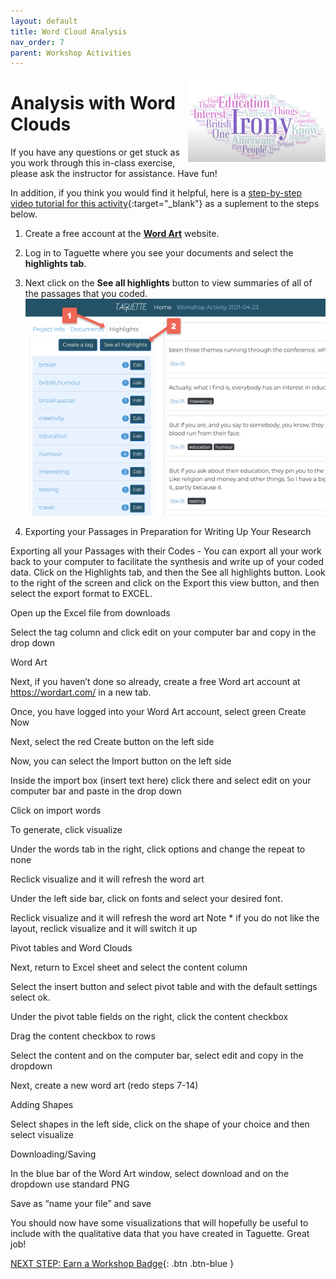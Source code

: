 ```yaml
---
layout: default
title: Word Cloud Analysis
nav_order: 7
parent: Workshop Activities
---
```

<img src="images/taguette-cloud-00.png" style="float:right;width:220px;">

# Analysis with Word Clouds

If you have any questions or get stuck as you work through this in-class exercise, please ask the instructor for assistance.  Have fun!

In addition, if you think you would find it helpful, here is a [step-by-step video tutorial for this activity](https://www.youtube.com/watch?v=k4P-VNo7ozU){:target="_blank"} as a suplement to the steps below.

1. Create a free account at the [**Word Art**](https://wordart.com/) website. 

2. Log in to Taguette where you see your documents and select the **highlights tab**.

3. Next click on the **See all highlights** button to view summaries of all of the passages that you coded.
![See all highlights](/images/taguette-cloud-01.png)

4. Exporting your Passages in Preparation for Writing Up Your Research


Exporting all your Passages with their Codes - You can export all your work back to your computer to facilitate the synthesis and write up of your coded data.
Click on the Highlights tab, and then the See all highlights button.
Look to the right of the screen and click on the Export this view button, and then select the export format to EXCEL.

Open up the Excel file from downloads

Select the tag column and click edit on your computer bar and copy in the drop down

Word Art



Next, if you haven’t done so already, create a free  Word art account at https://wordart.com/  in a new tab.

Once, you have logged into your Word Art account, select green Create Now

Next, select the red Create button on the left side


Now, you can select the Import button on the left side


Inside the import box (insert text here) click there and select edit on your computer bar and paste in the drop down

Click on import words


To generate, click visualize

Under the words tab in the right, click options and change the repeat to none

Reclick visualize and it will refresh the word art

Under the left side bar, click on fonts and select your desired font.

Reclick visualize and it will refresh the word art
Note * if you do not like the layout, reclick visualize and it will switch it up


Pivot tables and Word Clouds


Next, return to Excel sheet and select the content column

Select the insert button and select pivot table and with the default settings select ok.



Under the pivot table fields on the right, click the content checkbox

Drag the content checkbox to rows

Select the content and on the computer bar, select edit and copy in the dropdown

Next, create a new word art (redo steps 7-14)

Adding Shapes














Select shapes in the left side, click on the shape of your choice and then select visualize

Downloading/Saving


In the blue bar of the Word Art window, select download and on the dropdown use standard PNG




Save as “name your file” and save



You should now have some visualizations that will hopefully be useful to include with the qualitative data that you have created in Taguette.  Great job!

[NEXT STEP: Earn a Workshop Badge](informal-credentials.html){: .btn .btn-blue }
